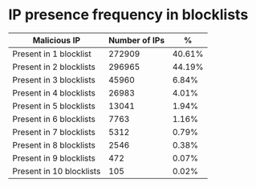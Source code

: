 # IP presence frequency in blocklists
| Malicious IP | Number of IPs | % |
|----|----|----|
| Present in 1 blocklist | 272909 | 40.61% |
| Present in 2 blocklists | 296965 | 44.19% |
| Present in 3 blocklists | 45960 | 6.84% |
| Present in 4 blocklists | 26983 | 4.01% |
| Present in 5 blocklists | 13041 | 1.94% |
| Present in 6 blocklists | 7763 | 1.16% |
| Present in 7 blocklists | 5312 | 0.79% |
| Present in 8 blocklists | 2546 | 0.38% |
| Present in 9 blocklists | 472 | 0.07% |
| Present in 10 blocklists | 105 | 0.02% |
